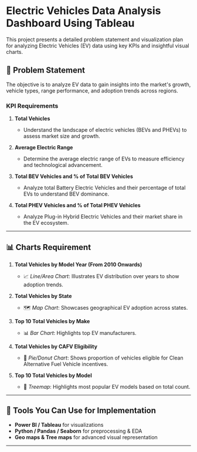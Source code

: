 # Electric Vehicles Data Analysis Dashboard Using Tableau

This project presents a detailed problem statement and visualization plan for analyzing Electric Vehicles (EV) data using key KPIs and insightful visual charts.

## 📌 Problem Statement

The objective is to analyze EV data to gain insights into the market's growth, vehicle types, range performance, and adoption trends across regions.

### KPI Requirements

1. **Total Vehicles**
   - Understand the landscape of electric vehicles (BEVs and PHEVs) to assess market size and growth.

2. **Average Electric Range**
   - Determine the average electric range of EVs to measure efficiency and technological advancement.

3. **Total BEV Vehicles and % of Total BEV Vehicles**
   - Analyze total Battery Electric Vehicles and their percentage of total EVs to understand BEV dominance.

4. **Total PHEV Vehicles and % of Total PHEV Vehicles**
   - Analyze Plug-in Hybrid Electric Vehicles and their market share in the EV ecosystem.

---

## 📊 Charts Requirement

1. **Total Vehicles by Model Year (From 2010 Onwards)**
   - 📈 *Line/Area Chart*: Illustrates EV distribution over years to show adoption trends.

2. **Total Vehicles by State**
   - 🗺️ *Map Chart*: Showcases geographical EV adoption across states.

3. **Top 10 Total Vehicles by Make**
   - 📊 *Bar Chart*: Highlights top EV manufacturers.

4. **Total Vehicles by CAFV Eligibility**
   - 🍩 *Pie/Donut Chart*: Shows proportion of vehicles eligible for Clean Alternative Fuel Vehicle incentives.

5. **Top 10 Total Vehicles by Model**
   - 🧩 *Treemap*: Highlights most popular EV models based on total count.

---

## 🚀 Tools You Can Use for Implementation

- **Power BI / Tableau** for visualizations
- **Python / Pandas / Seaborn** for preprocessing & EDA
- **Geo maps & Tree maps** for advanced visual representation

---


